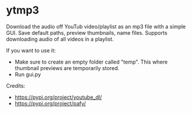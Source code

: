 # ytmp3
Download the audio off YouTub video/playlist as an mp3 file with a simple GUI. Save default paths, preview thumbnails, name files. Supports downloading audio of all videos in a playlist. 

If you want to use it:
- Make sure to create an empty folder called "temp". This where thumbnail previews are temporarily stored. 
- Run gui.py

Credits: 
- https://pypi.org/project/youtube_dl/
- https://pypi.org/project/pafy/
